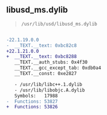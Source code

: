 ## libusd_ms.dylib

> `/usr/lib/usd/libusd_ms.dylib`

```diff

-22.1.19.0.0
-  __TEXT.__text: 0xbc82c8
+22.1.21.0.0
+  __TEXT.__text: 0xbc8288
   __TEXT.__auth_stubs: 0x4f30
   __TEXT.__gcc_except_tab: 0xdb0a4
   __TEXT.__const: 0xe2827

   - /usr/lib/libc++.1.dylib
   - /usr/lib/libobjc.A.dylib
   Symbols:   17988
-  Functions: 53827
+  Functions: 53826
 

```

